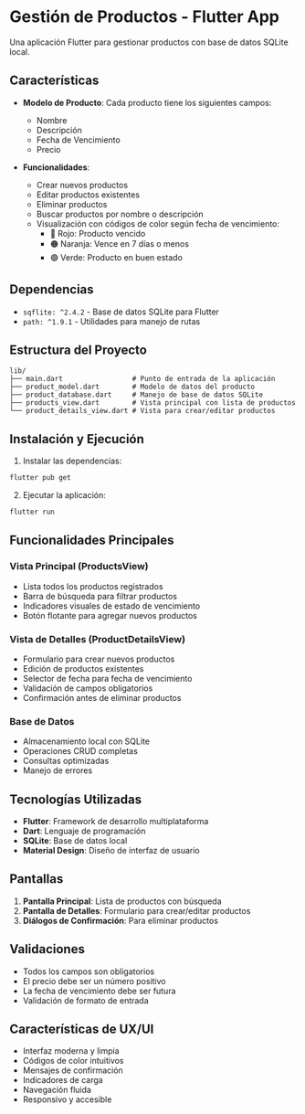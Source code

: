 # Gestión de Productos - Flutter App

Una aplicación Flutter para gestionar productos con base de datos SQLite local.

## Características

- **Modelo de Producto**: Cada producto tiene los siguientes campos:
  - Nombre
  - Descripción
  - Fecha de Vencimiento
  - Precio

- **Funcionalidades**:
  - Crear nuevos productos
  - Editar productos existentes
  - Eliminar productos
  - Buscar productos por nombre o descripción
  - Visualización con códigos de color según fecha de vencimiento:
    - 🔴 Rojo: Producto vencido
    - 🟠 Naranja: Vence en 7 días o menos
    - 🟢 Verde: Producto en buen estado

## Dependencias

- `sqflite: ^2.4.2` - Base de datos SQLite para Flutter
- `path: ^1.9.1` - Utilidades para manejo de rutas

## Estructura del Proyecto

```
lib/
├── main.dart                 # Punto de entrada de la aplicación
├── product_model.dart        # Modelo de datos del producto
├── product_database.dart     # Manejo de base de datos SQLite
├── products_view.dart        # Vista principal con lista de productos
└── product_details_view.dart # Vista para crear/editar productos
```

## Instalación y Ejecución

1. Instalar las dependencias:
```bash
flutter pub get
```

2. Ejecutar la aplicación:
```bash
flutter run
```

## Funcionalidades Principales

### Vista Principal (ProductsView)
- Lista todos los productos registrados
- Barra de búsqueda para filtrar productos
- Indicadores visuales de estado de vencimiento
- Botón flotante para agregar nuevos productos

### Vista de Detalles (ProductDetailsView)
- Formulario para crear nuevos productos
- Edición de productos existentes
- Selector de fecha para fecha de vencimiento
- Validación de campos obligatorios
- Confirmación antes de eliminar productos

### Base de Datos
- Almacenamiento local con SQLite
- Operaciones CRUD completas
- Consultas optimizadas
- Manejo de errores

## Tecnologías Utilizadas

- **Flutter**: Framework de desarrollo multiplataforma
- **Dart**: Lenguaje de programación
- **SQLite**: Base de datos local
- **Material Design**: Diseño de interfaz de usuario

## Pantallas

1. **Pantalla Principal**: Lista de productos con búsqueda
2. **Pantalla de Detalles**: Formulario para crear/editar productos
3. **Diálogos de Confirmación**: Para eliminar productos

## Validaciones

- Todos los campos son obligatorios
- El precio debe ser un número positivo
- La fecha de vencimiento debe ser futura
- Validación de formato de entrada

## Características de UX/UI

- Interfaz moderna y limpia
- Códigos de color intuitivos
- Mensajes de confirmación
- Indicadores de carga
- Navegación fluida
- Responsivo y accesible
